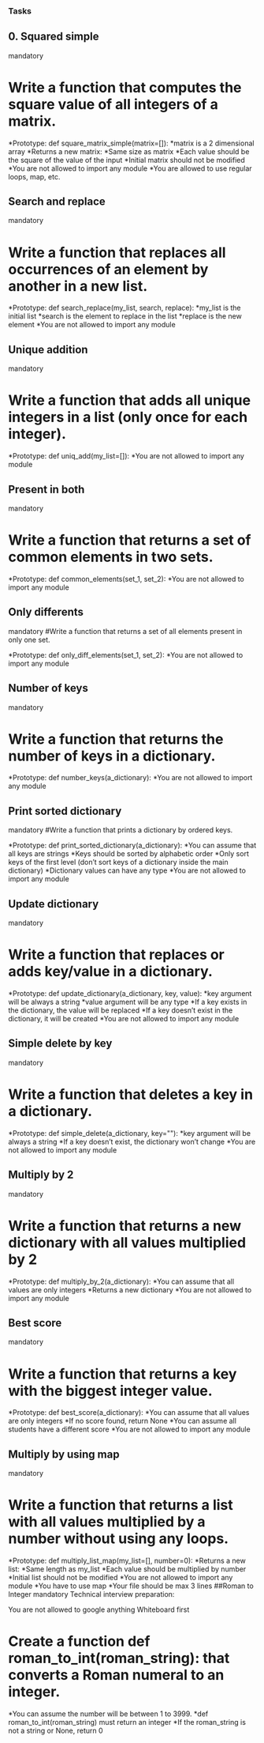 ### Tasks
## 0. Squared simple
mandatory
# Write a function that computes the square value of all integers of a matrix.

  *Prototype: def square_matrix_simple(matrix=[]):
  *matrix is a 2 dimensional array
  *Returns a new matrix:
  *Same size as matrix
  *Each value should be the square of the value of the input
  *Initial matrix should not be modified
  *You are not allowed to import any module
  *You are allowed to use regular loops, map, etc.
## Search and replace
mandatory
# Write a function that replaces all occurrences of an element by another in a new list.

  *Prototype: def search_replace(my_list, search, replace):
  *my_list is the initial list
  *search is the element to replace in the list
  *replace is the new element
  *You are not allowed to import any module
## Unique addition
mandatory
# Write a function that adds all unique integers in a list (only once for each integer).

  *Prototype: def uniq_add(my_list=[]):
  *You are not allowed to import any module
## Present in both
mandatory
# Write a function that returns a set of common elements in two sets.

  *Prototype: def common_elements(set_1, set_2):
  *You are not allowed to import any module
## Only differents
mandatory
#Write a function that returns a set of all elements present in only one set.

  *Prototype: def only_diff_elements(set_1, set_2):
  *You are not allowed to import any module
## Number of keys
mandatory
# Write a function that returns the number of keys in a dictionary.

  *Prototype: def number_keys(a_dictionary):
  *You are not allowed to import any module
## Print sorted dictionary
mandatory
#Write a function that prints a dictionary by ordered keys.

  *Prototype: def print_sorted_dictionary(a_dictionary):
  *You can assume that all keys are strings
  *Keys should be sorted by alphabetic order
  *Only sort keys of the first level (don’t sort keys of a dictionary inside the main dictionary)
  *Dictionary values can have any type
  *You are not allowed to import any module
## Update dictionary
mandatory
# Write a function that replaces or adds key/value in a dictionary.

  *Prototype: def update_dictionary(a_dictionary, key, value):
  *key argument will be always a string
  *value argument will be any type
  *If a key exists in the dictionary, the value will be replaced
  *If a key doesn’t exist in the dictionary, it will be created
  *You are not allowed to import any module
## Simple delete by key
mandatory
# Write a function that deletes a key in a dictionary.

  *Prototype: def simple_delete(a_dictionary, key=""):
  *key argument will be always a string
  *If a key doesn’t exist, the dictionary won’t change
  *You are not allowed to import any module
## Multiply by 2
mandatory
# Write a function that returns a new dictionary with all values multiplied by 2

  *Prototype: def multiply_by_2(a_dictionary):
  *You can assume that all values are only integers
  *Returns a new dictionary
  *You are not allowed to import any module
## Best score
mandatory
# Write a function that returns a key with the biggest integer value.

  *Prototype: def best_score(a_dictionary):
  *You can assume that all values are only integers
  *If no score found, return None
  *You can assume all students have a different score
  *You are not allowed to import any module
## Multiply by using map
mandatory
# Write a function that returns a list with all values multiplied by a number without using any loops.

  *Prototype: def multiply_list_map(my_list=[], number=0):
  *Returns a new list:
  *Same length as my_list
  *Each value should be multiplied by number
  *Initial list should not be modified
  *You are not allowed to import any module
  *You have to use map
  *Your file should be max 3 lines
##Roman to Integer
mandatory
Technical interview preparation:

You are not allowed to google anything
Whiteboard first
# Create a function def roman_to_int(roman_string): that converts a Roman numeral to an integer.

  *You can assume the number will be between 1 to 3999.
  *def roman_to_int(roman_string) must return an integer
  *If the roman_string is not a string or None, return 0
